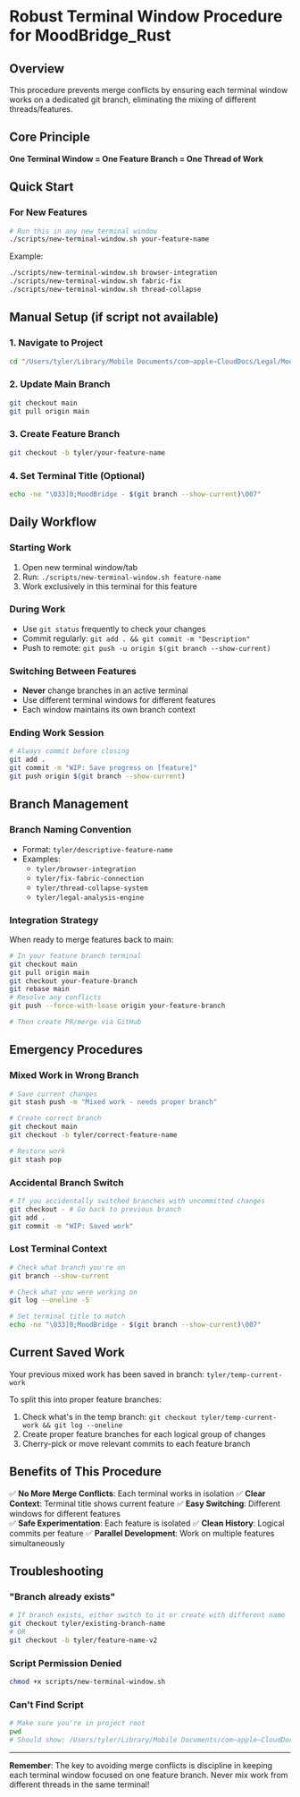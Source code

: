 # Robust Terminal Window Procedure for MoodBridge_Rust

## Overview
This procedure prevents merge conflicts by ensuring each terminal window works on a dedicated git branch, eliminating the mixing of different threads/features.

## Core Principle
**One Terminal Window = One Feature Branch = One Thread of Work**

## Quick Start

### For New Features
```bash
# Run this in any new terminal window
./scripts/new-terminal-window.sh your-feature-name
```

Example:
```bash
./scripts/new-terminal-window.sh browser-integration
./scripts/new-terminal-window.sh fabric-fix
./scripts/new-terminal-window.sh thread-collapse
```

## Manual Setup (if script not available)

### 1. Navigate to Project
```bash
cd "/Users/tyler/Library/Mobile Documents/com~apple~CloudDocs/Legal/MoodBridge_Rust"
```

### 2. Update Main Branch
```bash
git checkout main
git pull origin main
```

### 3. Create Feature Branch
```bash
git checkout -b tyler/your-feature-name
```

### 4. Set Terminal Title (Optional)
```bash
echo -ne "\033]0;MoodBridge - $(git branch --show-current)\007"
```

## Daily Workflow

### Starting Work
1. Open new terminal window/tab
2. Run: `./scripts/new-terminal-window.sh feature-name`
3. Work exclusively in this terminal for this feature

### During Work
- Use `git status` frequently to check your changes
- Commit regularly: `git add . && git commit -m "Description"`
- Push to remote: `git push -u origin $(git branch --show-current)`

### Switching Between Features
- **Never** change branches in an active terminal
- Use different terminal windows for different features
- Each window maintains its own branch context

### Ending Work Session
```bash
# Always commit before closing
git add .
git commit -m "WIP: Save progress on [feature]"
git push origin $(git branch --show-current)
```

## Branch Management

### Branch Naming Convention
- Format: `tyler/descriptive-feature-name`
- Examples:
  - `tyler/browser-integration`
  - `tyler/fix-fabric-connection`
  - `tyler/thread-collapse-system`
  - `tyler/legal-analysis-engine`

### Integration Strategy
When ready to merge features back to main:

```bash
# In your feature branch terminal
git checkout main
git pull origin main
git checkout your-feature-branch
git rebase main
# Resolve any conflicts
git push --force-with-lease origin your-feature-branch

# Then create PR/merge via GitHub
```

## Emergency Procedures

### Mixed Work in Wrong Branch
```bash
# Save current changes
git stash push -m "Mixed work - needs proper branch"

# Create correct branch
git checkout main
git checkout -b tyler/correct-feature-name

# Restore work
git stash pop
```

### Accidental Branch Switch
```bash
# If you accidentally switched branches with uncommitted changes
git checkout - # Go back to previous branch
git add .
git commit -m "WIP: Saved work"
```

### Lost Terminal Context
```bash
# Check what branch you're on
git branch --show-current

# Check what you were working on
git log --oneline -5

# Set terminal title to match
echo -ne "\033]0;MoodBridge - $(git branch --show-current)\007"
```

## Current Saved Work

Your previous mixed work has been saved in branch: `tyler/temp-current-work`

To split this into proper feature branches:
1. Check what's in the temp branch: `git checkout tyler/temp-current-work && git log --oneline`
2. Create proper feature branches for each logical group of changes
3. Cherry-pick or move relevant commits to each feature branch

## Benefits of This Procedure

✅ **No More Merge Conflicts**: Each terminal works in isolation
✅ **Clear Context**: Terminal title shows current feature
✅ **Easy Switching**: Different windows for different features  
✅ **Safe Experimentation**: Each feature is isolated
✅ **Clean History**: Logical commits per feature
✅ **Parallel Development**: Work on multiple features simultaneously

## Troubleshooting

### "Branch already exists"
```bash
# If branch exists, either switch to it or create with different name
git checkout tyler/existing-branch-name
# OR
git checkout -b tyler/feature-name-v2
```

### Script Permission Denied
```bash
chmod +x scripts/new-terminal-window.sh
```

### Can't Find Script
```bash
# Make sure you're in project root
pwd
# Should show: /Users/tyler/Library/Mobile Documents/com~apple~CloudDocs/Legal/MoodBridge_Rust
```

---

**Remember**: The key to avoiding merge conflicts is discipline in keeping each terminal window focused on one feature branch. Never mix work from different threads in the same terminal!
